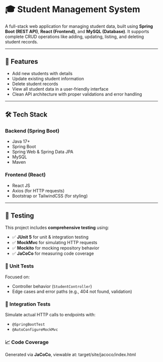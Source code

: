 # 🎓 Student Management System

A full-stack web application for managing student data, built using **Spring Boot (REST API)**, **React (Frontend)**, and **MySQL (Database)**. It supports complete CRUD operations like adding, updating, listing, and deleting student records.

---

## 🚀 Features

- Add new students with details
- Update existing student information
- Delete student records
- View all student data in a user-friendly interface
- Clean API architecture with proper validations and error handling

---

## 🛠 Tech Stack

### Backend (Spring Boot)
- Java 17+
- Spring Boot
- Spring Web & Spring Data JPA
- MySQL
- Maven

### Frontend (React)
- React JS
- Axios (for HTTP requests)
- Bootstrap or TailwindCSS (for styling)

---
## 🧪 Testing

This project includes **comprehensive testing** using:

- ✅ **JUnit 5** for unit & integration testing  
- ✅ **MockMvc** for simulating HTTP requests  
- ✅ **Mockito** for mocking repository behavior  
- ✅ **JaCoCo** for measuring code coverage  

### 🧩 Unit Tests
Focused on:
- Controller behavior (`StudentController`)
- Edge cases and error paths (e.g., 404 not found, validation)

### 🔗 Integration Tests
Simulate actual HTTP calls to endpoints with:
- `@SpringBootTest`
- `@AutoConfigureMockMvc`

### 📈 Code Coverage
Generated via **JaCoCo**, viewable at:
target/site/jacoco/index.html


